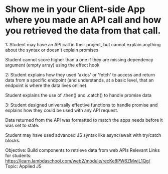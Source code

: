 # Show me in your Client-side App where you made an API call and how you retrieved the data from that call.

1: Student may have an API call in their project, but cannot explain anything about the syntax or doesn't explain promises

Student cannot score higher than a one if they are missing dependency argument (empty array) using the effect hook

2: Student explains how they used 'axios' or 'fetch' to access and return data from a specific endpoint (and understands, at a basic level, that an endpoint is where the data lives online).

Student explains the use of .then() and .catch() to handle promise data

3: Student designed universally effective functions to handle promise and explains how they could be used with any API request.

Data returned from the API was formatted to match the apps needs before it was set to state.

Student may have used advanced JS syntax like async/await with try/catch blocks.

Objective: Build components to retrieve data from web APIs
Relevant Links for students: https://learn.lambdaschool.com/web2/module/recKe8PW6ZMwjL1Qg/
Topic: Applied JS
